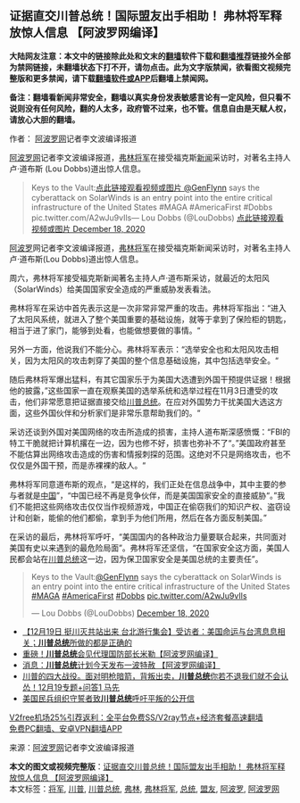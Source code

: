  <h2>证据直交川普总统！国际盟友出手相助！ 弗林将军释放惊人信息 【阿波罗网编译】</h2> <p class="notice"><b>大陆网友注意：本文中的链接除此处和文末的<a href="https://github.com/bannedbook/fanqiang" >翻墙</a>软件下载和<a href="https://github.com/killgcd/justmysocks/blob/master/README.md">翻墙推荐</a>链接外全部为禁网链接，未翻墙状态下打不开，请勿点击。此为文字版禁闻，欲看图文视频完整版和更多禁闻，请下载<a href="https://github.com/bannedbook/fanqiang">翻墙软件或APP</a>后翻墙上禁闻网。</p><p>备注：翻墙看新闻非常安全，翻墙以真实身份发表敏感言论有一定风险，但只看不说则没有任何风险，翻的人太多，政府管不过来，也不管。信息自由是天赋人权，请放心大胆的翻墙。</b></p>  <div class="entry"> <p>作者： <span class='wp_keywordlink_affiliate'><a href="https://www.aboluowang.com/" title="阿波罗网" target="_blank">阿波罗网</a></span>记者李文波编译报道</p> <p id="summary"><a href="https://www.bannedbook.org/bnews/tag/%e9%98%bf%e6%b3%a2%e7%bd%97%e7%bd%91/" class="st_tag internal_tag" rel="tag" title="标签 阿波罗网 下的日志">阿波罗网</a>记者李文波编译报道，<a href="https://www.bannedbook.org/bnews/tag/%e5%bc%97%e6%9e%97/" class="st_tag internal_tag" rel="tag" title="标签 弗林 下的日志">弗林</a><a href="https://www.bannedbook.org/bnews/tag/%e5%b0%86%e5%86%9b/" class="st_tag internal_tag" rel="tag" title="标签 将军 下的日志">将军</a>在接受福克斯<span class='wp_keywordlink_affiliate'><a href="https://www.bannedbook.org/" title="新闻">新闻</a></span>采访时，对著名主持人卢·道布斯 (Lou Dobbs)道出惊人信息。</p> <blockquote><p>Keys to the Vault:<a href="https://twitter.com/GenFlynn?ref_src=twsrc%5Etfw">点此链接观看视频或图片 @GenFlynn</a> says the cyberattack on SolarWinds is an entry point into the entire critical infrastructure of the United States #MAGA #AmericaFirst #Dobbs pic.twitter.com/A2wJu9vIls— Lou Dobbs (@LouDobbs) <a href="https://twitter.com/LouDobbs/status/1340063686237573123?ref_src=twsrc%5Etfw">点此链接观看视频或图片 December 18, 2020</a></p></blockquote> <p><a href="https://www.bannedbook.org/bnews/tag/%E9%98%BF%E6%B3%A2%E7%BD%97/" class="st_tag internal_tag" rel="tag" title="标签 阿波罗 下的日志">阿波罗</a>网记者李文波编译报道，<a href="https://www.bannedbook.org/bnews/tag/%e5%bc%97%e6%9e%97%e5%b0%86%e5%86%9b/" class="st_tag internal_tag" rel="tag" title="标签 弗林将军 下的日志">弗林将军</a>在接受福克斯新闻采访时，对著名主持人卢·道布斯(Lou Dobbs)道出惊人信息。</p>  <p>周六，弗林将军接受福克斯新闻著名主持人卢·道布斯采访，就最近的太阳风（SolarWinds）给美国国家安全造成的严重威胁发表看法。</p> <p>弗林将军在采访中首先表示这是一次非常非常严重的攻击。弗林将军指出：“进入了太阳风系统，就进入了整个美国重要的基础设施，就等于拿到了保险柜的钥匙，相当于进了家门，能够到处看，也能做想要做的事情。“</p> <p>另外一方面，他说我们不能分心。弗林将军表示：“选举安全也和太阳风攻击相关，因为太阳风的攻击刺穿了美国的整个信息基础设施，其中包括选举安全。“</p> <p>随后弗林将军爆出猛料，有其它国家乐于为美国大选遭到外国干预提供证据！根据他的披露，”这些国家一直在观察美国的选举系统和选举过程在11月3日遭受的攻击，他们非常愿意把证据直接交给<a href="https://www.bannedbook.org/bnews/tag/%E5%B7%9D%E6%99%AE%E6%80%BB%E7%BB%9F/" class="st_tag internal_tag" rel="tag" title="标签 川普总统 下的日志">川普总统</a>。在应对外国势力干扰美国大选这方面，这些外国伙伴和分析家们是非常乐意帮助我们的。“</p>  <p>采访还谈到外国对美国网络的攻击所造成的损害，主持人道布斯深感愤慨：“FBI的特工干脆就把计算机撂在一边，因为也修不好，损害也弥补不了“。”美国政府甚至不能估算出网络攻击造成的伤害和情报刺探的范围。这绝对不只是网络攻击，也不仅仅是外国干预，而是赤裸裸的敌人。“</p> <p>弗林将军同意道布斯的观点，“是这样的，我们正处在信息战争中，其中主要的参与者就是<span class='wp_keywordlink_affiliate'><a href="https://www.bannedbook.org/" title="中国" target="_blank">中国</a></span>”，“中国已经不再是竞争伙伴，而是美国国家安全的直接威胁“。”我们不能把这些网络攻击仅仅当作视频游戏，中国正在偷窃我们的知识产权、盗窃设计和创新，能偷的他们都偷，拿到手为他们所用，然后在各方面反制美国。”</p> <p>在采访的最后，弗林将军呼吁，“美国国内的各种政治力量要联合起来，共同面对美国有史以来遇到的最危险局面”。弗林将军还坚信，“在国家安全这方面，美国人民都会站在<a href="https://www.bannedbook.org/bnews/tag/%e5%b7%9d%e6%99%ae/" class="st_tag internal_tag" rel="tag" title="标签 川普 下的日志">川普</a><a href="https://www.bannedbook.org/bnews/tag/%e6%80%bb%e7%bb%9f/" class="st_tag internal_tag" rel="tag" title="标签 总统 下的日志">总统</a>这一边，因为保卫国家安全是美国总统的主要责任”。</p> <blockquote class="twitter-tweet" data-width="500" data-dnt="true"> <p lang="en" dir="ltr">Keys to the Vault:<a href="https://twitter.com/GenFlynn?ref_src=twsrc%5Etfw">@GenFlynn</a> says the cyberattack on SolarWinds is an entry point into the entire critical infrastructure of the United States <a href="https://twitter.com/hashtag/MAGA?src=hash&amp;ref_src=twsrc%5Etfw">#MAGA</a> <a href="https://twitter.com/hashtag/AmericaFirst?src=hash&amp;ref_src=twsrc%5Etfw">#AmericaFirst</a> <a href="https://twitter.com/hashtag/Dobbs?src=hash&amp;ref_src=twsrc%5Etfw">#Dobbs</a> <a href="https://t.co/A2wJu9vIls">pic.twitter.com/A2wJu9vIls</a></p>  <p>&mdash; Lou Dobbs (@LouDobbs) <a href="https://twitter.com/LouDobbs/status/1340063686237573123?ref_src=twsrc%5Etfw">December 18, 2020</a></p></blockquote> <p></p> <p></p> <ul class='op-related-articles' title='相关阅读'> <li><a href='https://www.bannedbook.org/bnews/bannedvideo/20201219/1451009.html' target='_blank'>【12月19日 挺川灭共站出来 台北游行集会】受访者：美国命运与台湾息息相关；<b>川普总统</b>所做的都是正确的</a></li> <li><a href='https://www.bannedbook.org/bnews/cnnews/20201219/1450937.html' target='_blank'>重磅！<b>川普总统</b>会见代理国防部长米勒【阿波罗网编译】</a></li> <li><a href='https://www.bannedbook.org/bnews/cnnews/20201219/1450865.html' target='_blank'>消息：<b>川普总统</b>计划今天发布一波特赦 【阿波罗网编译】</a></li> <li><a href='https://www.bannedbook.org/bnews/bannedvideo/20201219/1450833.html' target='_blank'>川普的四大战役。面对明枪暗箭，背叛出卖，<b>川普总统</b>你若不退我们就不会认怂！12月19专题+问答1   马先</a></li> <li><a href='https://www.bannedbook.org/bnews/comments/20201219/1450775.html' target='_blank'>美国民兵组织守誓者致<b>川普总统</b>呼吁平叛的公开信</a></li> </ul> <p class="texttj"> <a href="https://github.com/bannedbook/fanqiang/wiki/V2ray%E6%9C%BA%E5%9C%BA" target="_blank">V2free机场25%引荐返利：全平台免费SS/V2ray节点+经济套餐高速翻墙</a><br/> <a href="https://github.com/bannedbook/fanqiang/wiki/%E7%A6%81%E9%97%BB%E7%BD%91%E5%AE%89%E5%8D%93%E7%BF%BB%E5%A2%99%E6%96%B0%E9%97%BBAPP" target="_blank">免费PC翻墙、安卓VPN翻墙APP</a></p><p> 来源：<a href="https://www.aboluowang.com/2020/1219/1535921.html" target="_blank">阿波罗网</a>记者李文波编译报道 </p> <a name='sharetosocial'></a>       <div><b>本文的图文或视频完整版</b>：<a href='https://www.bannedbook.org/bnews/cnnews/20201219/1451056.html'>证据直交川普总统！国际盟友出手相助！ 弗林将军释放惊人信息 【阿波罗网编译】</a></div>  </div><!--END ENTRY--> <div class="postfooter"> <div>本文标签：<a href="https://www.bannedbook.org/bnews/tag/%e5%b0%86%e5%86%9b/" rel="tag">将军</a>, <a href="https://www.bannedbook.org/bnews/tag/%e5%b7%9d%e6%99%ae/" rel="tag">川普</a>, <a href="https://www.bannedbook.org/bnews/tag/%E5%B7%9D%E6%99%AE%E6%80%BB%E7%BB%9F/" rel="tag">川普总统</a>, <a href="https://www.bannedbook.org/bnews/tag/%e5%bc%97%e6%9e%97/" rel="tag">弗林</a>, <a href="https://www.bannedbook.org/bnews/tag/%e5%bc%97%e6%9e%97%e5%b0%86%e5%86%9b/" rel="tag">弗林将军</a>, <a href="https://www.bannedbook.org/bnews/tag/%e6%80%bb%e7%bb%9f/" rel="tag">总统</a>, <a href="https://www.bannedbook.org/bnews/tag/%E7%9B%9F%E5%8F%8B/" rel="tag">盟友</a>, <a href="https://www.bannedbook.org/bnews/tag/%E9%98%BF%E6%B3%A2%E7%BD%97/" rel="tag">阿波罗</a>, <a href="https://www.bannedbook.org/bnews/tag/%e9%98%bf%e6%b3%a2%e7%bd%97%e7%bd%91/" rel="tag">阿波罗网</a></div>  </div><!--END POSTFOOTER--> 